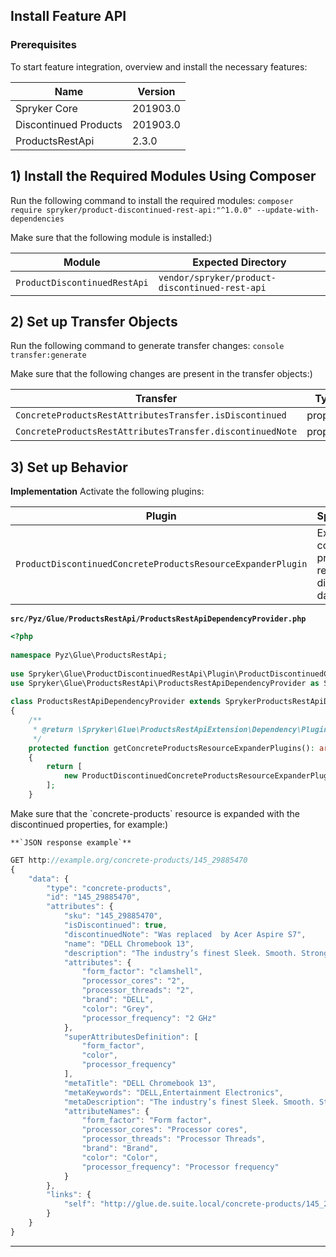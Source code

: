 ## Install Feature API
### Prerequisites
To start feature integration, overview and install the necessary features:

|Name  |  Version|
| --- | --- |
| Spryker Core | 201903.0 |
| Discontinued Products | 201903.0 |
| ProductsRestApi | 2.3.0 |

## 1) Install the Required Modules Using Composer

Run the following command to install the required modules:
`composer require spryker/product-discontinued-rest-api:"^1.0.0" --update-with-dependencies`

<section contenteditable="false" class="warningBox"><div class="content">
    Make sure that the following module is installed:)

|Module  |  Expected Directory|
| --- | --- |
|`ProductDiscontinuedRestApi`  |`vendor/spryker/product-discontinued-rest-api`  |
</div></section>

## 2) Set up Transfer Objects

Run the following command to generate transfer changes:
`console transfer:generate`

<section contenteditable="false" class="warningBox"><div class="content">
    Make sure that the following changes are present in the transfer objects:)

|Transfer  |Type  | Event | Path |
| --- | --- | --- | --- |
| `ConcreteProductsRestAttributesTransfer.isDiscontinued` |property  | created | `src/Generated/Shared/Transfer/ConcreteProductsRestAttributesTransfer` |
|`ConcreteProductsRestAttributesTransfer.discontinuedNote`|property|created|`src/Generated/Shared/Transfer/ConcreteProductsRestAttributesTransfer`|
</div></section>

## 3) Set up Behavior
**Implementation**
Activate the following plugins:

|  Plugin| Specification |Prerequisites  |Namespace  |
| --- | --- | --- | --- |
| `ProductDiscontinuedConcreteProductsResourceExpanderPlugin` | Expands the concrete-products resource with discontinued data. | None | `Spryker\Glue\ProductDiscontinuedRestApi\Plugin` |

**`src/Pyz/Glue/ProductsRestApi/ProductsRestApiDependencyProvider.php`**
```php
<?php
 
namespace Pyz\Glue\ProductsRestApi;
 
use Spryker\Glue\ProductDiscontinuedRestApi\Plugin\ProductDiscontinuedConcreteProductsResourceExpanderPlugin;
use Spryker\Glue\ProductsRestApi\ProductsRestApiDependencyProvider as SprykerProductsRestApiDependencyProvider;
 
class ProductsRestApiDependencyProvider extends SprykerProductsRestApiDependencyProvider
{
    /**
     * @return \Spryker\Glue\ProductsRestApiExtension\Dependency\Plugin\ConcreteProductsResourceExpanderPluginInterface[]
     */
    protected function getConcreteProductsResourceExpanderPlugins(): array
    {
        return [
            new ProductDiscontinuedConcreteProductsResourceExpanderPlugin(),
        ];
    }
```

<section contenteditable="false" class="warningBox"><div class="content">
    Make sure that the `concrete-products` resource is expanded with the discontinued properties, for example:)

    **`JSON response example`**
```js
GET http://example.org/concrete-products/145_29885470
{
    "data": {
        "type": "concrete-products",
        "id": "145_29885470",
        "attributes": {
            "sku": "145_29885470",
            "isDiscontinued": true,
            "discontinuedNote": "Was replaced  by Acer Aspire S7",
            "name": "DELL Chromebook 13",
            "description": "The industry’s finest Sleek. Smooth. Strong: The carbon fiber finish with magnesium alloy is light, durable, cool to the touch and designed to impress. The Google ecosystem at your service: Expect Speed - boots in seconds, Simplicity - easy to use and manage, Secure - with virus protection built-in, encrypted user data and automated updates. A wide range of magnificence: Bring business projects to full light with industry leading brightness and viewing angles on a 13.3\" FHD IPS display with optional scratch-resistant Corning® Gorilla® Glass NBT™ touch display. Business class performance - Browse faster using up to core i5 5th gen intel Core processors and experience the performance of Dell's most powerful chromebook. Professional looks and productivity: Thoughtfully designed to be sleek and useful with a carbon fiber lid, dark gray alloy chassis, backlit keyboard, glass track pad and 1080p display. Work on the go: Securely and easily access servers, mirror desktops and improve lifecycle management with Dell unique IP from KACE, SonicWALL (VPN) and Wyse.",
            "attributes": {
                "form_factor": "clamshell",
                "processor_cores": "2",
                "processor_threads": "2",
                "brand": "DELL",
                "color": "Grey",
                "processor_frequency": "2 GHz"
            },
            "superAttributesDefinition": [
                "form_factor",
                "color",
                "processor_frequency"
            ],
            "metaTitle": "DELL Chromebook 13",
            "metaKeywords": "DELL,Entertainment Electronics",
            "metaDescription": "The industry’s finest Sleek. Smooth. Strong: The carbon fiber finish with magnesium alloy is light, durable, cool to the touch and designed to impress. The",
            "attributeNames": {
                "form_factor": "Form factor",
                "processor_cores": "Processor cores",
                "processor_threads": "Processor Threads",
                "brand": "Brand",
                "color": "Color",
                "processor_frequency": "Processor frequency"
            }
        },
        "links": {
            "self": "http://glue.de.suite.local/concrete-products/145_29885470"
        }
    }
}
```
</div></section>

* * *

<!--See also:**
Retrieving Alternative Products
-->
<!-- Last review date: Mar 14, 2019 -->